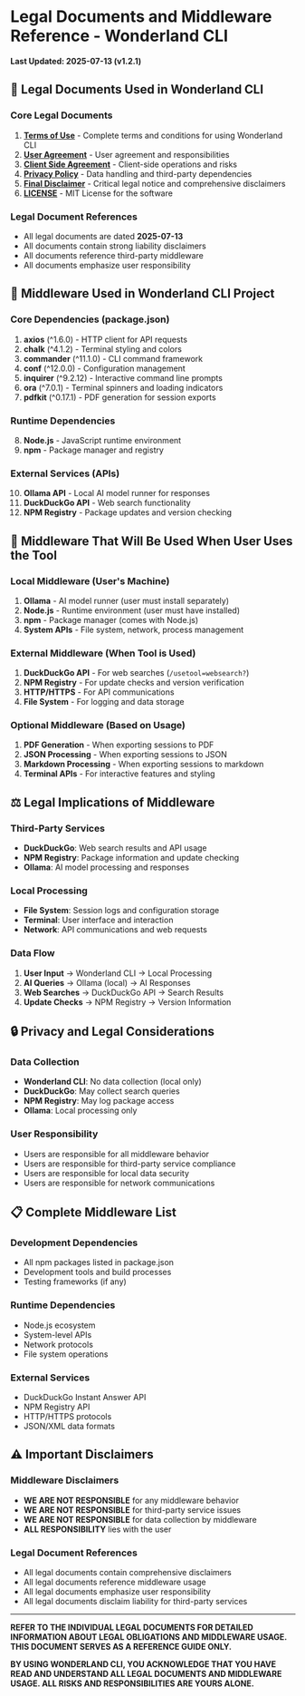 # Legal Documents and Middleware Reference - Wonderland CLI

**Last Updated: 2025-07-13 (v1.2.1)**

## 📄 Legal Documents Used in Wonderland CLI

### Core Legal Documents
1. **[Terms of Use](TERMS_OF_USE.md)** - Complete terms and conditions for using Wonderland CLI
2. **[User Agreement](USER_AGREEMENT.md)** - User agreement and responsibilities
3. **[Client Side Agreement](CLIENT_SIDE_AGREEMENT.md)** - Client-side operations and risks
4. **[Privacy Policy](PRIVACY.md)** - Data handling and third-party dependencies
5. **[Final Disclaimer](FINAL_DISCLAIMER.md)** - Critical legal notice and comprehensive disclaimers
6. **[LICENSE](LICENSE)** - MIT License for the software

### Legal Document References
- All legal documents are dated **2025-07-13**
- All documents contain strong liability disclaimers
- All documents reference third-party middleware
- All documents emphasize user responsibility

## 🔧 Middleware Used in Wonderland CLI Project

### Core Dependencies (package.json)
1. **axios** (^1.6.0) - HTTP client for API requests
2. **chalk** (^4.1.2) - Terminal styling and colors
3. **commander** (^11.1.0) - CLI command framework
4. **conf** (^12.0.0) - Configuration management
5. **inquirer** (^9.2.12) - Interactive command line prompts
6. **ora** (^7.0.1) - Terminal spinners and loading indicators
7. **pdfkit** (^0.17.1) - PDF generation for session exports

### Runtime Dependencies
8. **Node.js** - JavaScript runtime environment
9. **npm** - Package manager and registry

### External Services (APIs)
10. **Ollama API** - Local AI model runner for responses
11. **DuckDuckGo API** - Web search functionality
12. **NPM Registry** - Package updates and version checking

## 🔧 Middleware That Will Be Used When User Uses the Tool

### Local Middleware (User's Machine)
1. **Ollama** - AI model runner (user must install separately)
2. **Node.js** - Runtime environment (user must have installed)
3. **npm** - Package manager (comes with Node.js)
4. **System APIs** - File system, network, process management

### External Middleware (When Tool is Used)
1. **DuckDuckGo API** - For web searches (`/usetool=websearch?`)
2. **NPM Registry** - For update checks and version verification
3. **HTTP/HTTPS** - For API communications
4. **File System** - For logging and data storage

### Optional Middleware (Based on Usage)
1. **PDF Generation** - When exporting sessions to PDF
2. **JSON Processing** - When exporting sessions to JSON
3. **Markdown Processing** - When exporting sessions to markdown
4. **Terminal APIs** - For interactive features and styling

## ⚖️ Legal Implications of Middleware

### Third-Party Services
- **DuckDuckGo**: Web search results and API usage
- **NPM Registry**: Package information and update checking
- **Ollama**: AI model processing and responses

### Local Processing
- **File System**: Session logs and configuration storage
- **Terminal**: User interface and interaction
- **Network**: API communications and web requests

### Data Flow
1. **User Input** → Wonderland CLI → Local Processing
2. **AI Queries** → Ollama (local) → AI Responses
3. **Web Searches** → DuckDuckGo API → Search Results
4. **Update Checks** → NPM Registry → Version Information

## 🔒 Privacy and Legal Considerations

### Data Collection
- **Wonderland CLI**: No data collection (local only)
- **DuckDuckGo**: May collect search queries
- **NPM Registry**: May log package access
- **Ollama**: Local processing only

### User Responsibility
- Users are responsible for all middleware behavior
- Users are responsible for third-party service compliance
- Users are responsible for local data security
- Users are responsible for network communications

## 📋 Complete Middleware List

### Development Dependencies
- All npm packages listed in package.json
- Development tools and build processes
- Testing frameworks (if any)

### Runtime Dependencies
- Node.js ecosystem
- System-level APIs
- Network protocols
- File system operations

### External Services
- DuckDuckGo Instant Answer API
- NPM Registry API
- HTTP/HTTPS protocols
- JSON/XML data formats

## ⚠️ Important Disclaimers

### Middleware Disclaimers
- **WE ARE NOT RESPONSIBLE** for any middleware behavior
- **WE ARE NOT RESPONSIBLE** for third-party service issues
- **WE ARE NOT RESPONSIBLE** for data collection by middleware
- **ALL RESPONSIBILITY** lies with the user

### Legal Document References
- All legal documents contain comprehensive disclaimers
- All legal documents reference middleware usage
- All legal documents emphasize user responsibility
- All legal documents disclaim liability for third-party services

---

**REFER TO THE INDIVIDUAL LEGAL DOCUMENTS FOR DETAILED INFORMATION ABOUT LEGAL OBLIGATIONS AND MIDDLEWARE USAGE. THIS DOCUMENT SERVES AS A REFERENCE GUIDE ONLY.**

**BY USING WONDERLAND CLI, YOU ACKNOWLEDGE THAT YOU HAVE READ AND UNDERSTAND ALL LEGAL DOCUMENTS AND MIDDLEWARE USAGE. ALL RISKS AND RESPONSIBILITIES ARE YOURS ALONE.** 